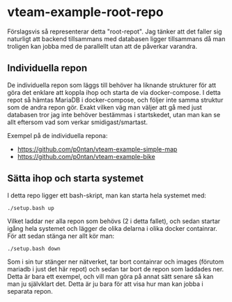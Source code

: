 # vteam-example-root-repo

Förslagsvis så representerar detta "root-repot". Jag tänker att det faller sig naturligt att backend tillsammans med databasen ligger tillsammans då man troligen kan jobba med de parallellt utan att de påverkar varandra.

## Individuella repon

De individuella repon som läggs till behöver ha liknande strukturer för att göra det enklare att koppla ihop och starta de via docker-compose. I detta repot så hämtas MariaDB i docker-compose, och följer inte samma struktur som de andra repon gör. Exakt vilken väg man väljer att gå med just databasen tror jag inte behöver bestämmas i startskedet, utan man kan se allt eftersom vad som verkar smidigast/smartast.

Exempel på de individuella repona:

- https://github.com/p0ntan/vteam-example-simple-map
- https://github.com/p0ntan/vteam-example-bike

## Sätta ihop och starta systemet
I detta repo ligger ett bash-skript, man kan starta hela systemet med:

```
./setup.bash up
```

Vilket laddar ner alla repon som behövs (2 i detta fallet), och sedan startar igång hela systemet och lägger de olika delarna i olika docker containrar. För att sedan stänga ner allt kör man:

```
./setup.bash down
```

Som i sin tur stänger ner nätverket, tar bort containrar och images (förutom mariadb i just det här repot) och sedan tar bort de repon som laddades ner. Detta är bara ett exempel, och vill man göra på annat sätt senare så kan man ju självklart det. Detta är ju bara för att visa hur man kan jobba i separata repon.
